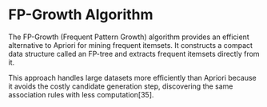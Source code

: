# FP-Growth Algorithm

The FP-Growth (Frequent Pattern Growth) algorithm provides an efficient alternative to Apriori for mining frequent itemsets. It constructs a compact data structure called an FP-tree and extracts frequent itemsets directly from it.

This approach handles large datasets more efficiently than Apriori because it avoids the costly candidate generation step, discovering the same association rules with less computation[35]. 